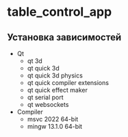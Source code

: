 # table_control_app

<h2>Установка зависимостей</h2>

- Qt
  - qt 3d
  - qt quick 3d
  - qt quick 3d physics
  - qt quick compiler extensions
  - qt quick effect maker
  - qt serial port
  - qt websockets
- Compiler
  - msvc 2022 64-bit
  - mingw 13.1.0 64-bit

